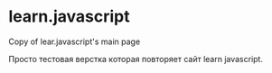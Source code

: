 # learn.javascript
Copy of lear.javascript's main page

Просто тестовая верстка которая повторяет сайт learn javascript.
